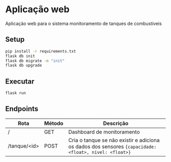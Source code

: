 # Aplicação web
Aplicação web para o sistema monitoramento de tanques de combustíveis

## Setup
```sh
pip install -r requirements.txt
flask db init
flask db migrate -m "init"
flask db upgrade
```

## Executar
```sh
flask run
```

## Endpoints
Rota            |Método|Descrição
---             | ---  | ---
/               |GET   |Dashboard de monitoramento
/tanque/\<id\>  |POST  |Cria o tanque se não existir e adiciona os dados dos sensores `{capacidade: <float>, nivel: <float>}`